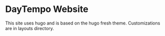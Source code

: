# DayTempo Website
This site uses hugo and is based on the hugo fresh theme.
Customizations are in layouts directory. 